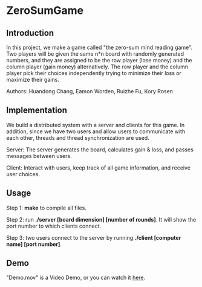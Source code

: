 # ZeroSumGame
## Introduction
In this project, we make a game called "the zero-sum mind reading game". Two players will be given the same n*n board with randomly generated numbers, and they are assigned to be the row player (lose money) and the column player (gain money) alternatively. The row player and the column player pick their choices independently trying to minimize their loss or maximize their gains. 

Authors: Huandong Chang, Eamon Worden, Ruizhe Fu, Kory Rosen

## Implementation
We build a distributed system with a server and clients for this game. In addition, since we have two users and allow users to communicate with each other, threads and thread synchronization are used.

Server: The server generates the board, calculates gain & loss, and passes messages between users.

Client: Interact with users, keep track of all game information, and receive user choices.


## Usage
Step 1: **make** to compile all files.

Step 2: run **./server [board dimension] [number of rounds]**. It will show the port number to which clients connect.

Step 3: two users connect to the server by running **./client [computer name] [port number]**.


## Demo
"Demo.mov" is a Video Demo, or you can watch it [here](https://www.youtube.com/watch?v=utmKtU2O34U).
